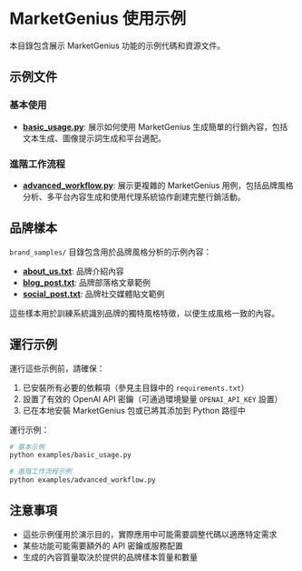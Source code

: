 # MarketGenius 使用示例

本目錄包含展示 MarketGenius 功能的示例代碼和資源文件。

## 示例文件

### 基本使用

- **[basic_usage.py](basic_usage.py)**: 展示如何使用 MarketGenius 生成簡單的行銷內容，包括文本生成、圖像提示詞生成和平台適配。

### 進階工作流程

- **[advanced_workflow.py](advanced_workflow.py)**: 展示更複雜的 MarketGenius 用例，包括品牌風格分析、多平台內容生成和使用代理系統協作創建完整行銷活動。

## 品牌樣本

`brand_samples/` 目錄包含用於品牌風格分析的示例內容：

- **[about_us.txt](brand_samples/about_us.txt)**: 品牌介紹內容
- **[blog_post.txt](brand_samples/blog_post.txt)**: 品牌部落格文章範例
- **[social_post.txt](brand_samples/social_post.txt)**: 品牌社交媒體貼文範例

這些樣本用於訓練系統識別品牌的獨特風格特徵，以便生成風格一致的內容。

## 運行示例

運行這些示例前，請確保：

1. 已安裝所有必要的依賴項（參見主目錄中的 `requirements.txt`）
2. 設置了有效的 OpenAI API 密鑰（可通過環境變量 `OPENAI_API_KEY` 設置）
3. 已在本地安裝 MarketGenius 包或已將其添加到 Python 路徑中

運行示例：

```bash
# 基本示例
python examples/basic_usage.py

# 進階工作流程示例
python examples/advanced_workflow.py
```

## 注意事項

- 這些示例僅用於演示目的，實際應用中可能需要調整代碼以適應特定需求
- 某些功能可能需要額外的 API 密鑰或服務配置
- 生成的內容質量取決於提供的品牌樣本質量和數量
